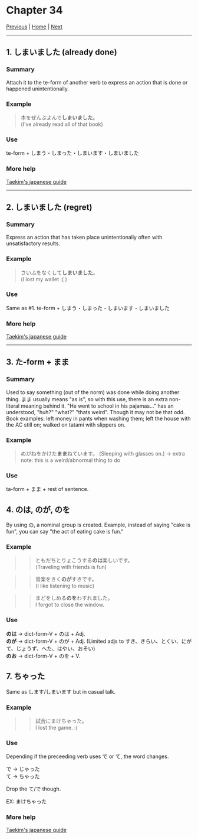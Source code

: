 # Chapter 34

[Previous](https://codywahl.github.io/JapaneseLanguageSchoolNotes/pages/33) | [Home](https://codywahl.github.io/JapaneseLanguageSchoolNotes) | [Next](https://codywahl.github.io/JapaneseLanguageSchoolNotes/pages/35)

* * *
## 1. しまいました (already done)

### Summary

Attach it to the te-form of another verb to express an action that is done or happened unintentionally.

### Example  

> 本をぜんぶよんで**しまいました**。  
> (I've already read all of that book)

### Use

te-form + しまう・しまった・しまいます・しまいました

### More help

[Taekim's japanese guide](http://www.guidetojapanese.org/unintended.html)

* * *

## 2. しまいました (regret)

### Summary

Express an action that has taken place unintentionally often with unsatisfactory results.

### Example

> さいふをなくして**しまいました**。  
> (I lost my wallet :(  )

### Use

Same as #1.
te-form + しまう・しまった・しまいます・しまいました

### More help

[Taekim's japanese guide](http://www.guidetojapanese.org/unintended.html)

* * *

## 3. た-form + まま

### Summary

Used to say something (out of the norm) was done while doing another thing. まま usually means "as is", so with this use, there is an extra non-literal meaning behind it. "He went to school in his pajamas..." has an understood, "huh?" "what?" "thats weird". Though it may not be that odd. Book examples: left money in pants when washing them; left the house with the AC still on; walked on tatami with slippers on.

### Example

> めがねをかけた**まま**ねています。
> (Sleeping with glasses on.) -> extra note: this is a weird/abnormal thing to do

### Use

ta-form + まま + rest of sentence.

## 4. のは, のが, のを

By using の, a nominal group is created. Example, instead of saying "cake is fun", you can say "the act of eating cake is fun."

### Example 

>> ともだちとりょこうする**のは**楽しいです。  
>> (Traveling with friends is fun)  

>> 音楽をきく**のが**すきです。  
>> (I like listening to music)  

>> まどをしめる**のを**わすれました。  
>> I forgot to close the window.

### Use 

**のは** → dict-form-V + のは + Adj.  
**のが** → dict-form-V + のが + Adj. (Limited adjs to すき、きらい、とくい、にがて、じょうず、へた、はやい、おそい)  
**のお** → dict-form-V + のを + V.  

## 7. ちゃった

Same as します/しまいます but in casual talk.

### Example 

>> 試合にまけちゃった。  
>> I lost the game. :(   

### Use 

Depending if the preceeding verb uses で or て, the word changes.

で → じゃった  
て → ちゃった    

Drop the て/で though.  

EX: まけちゃった  

### More help

[Taekim's japanese guide](http://www.guidetojapanese.org/unintended.html)